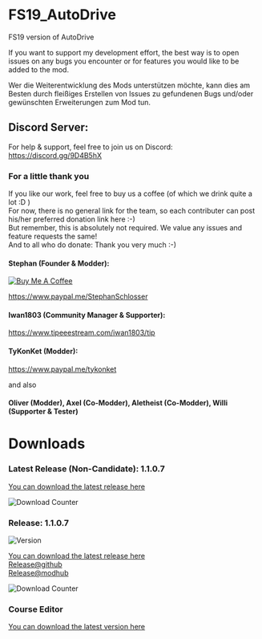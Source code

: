 # FS19_AutoDrive
FS19 version of AutoDrive

If you want to support my development effort, the best way is to open issues on any bugs you encounter or for features you would like to be added to the mod.

Wer die Weiterentwicklung des Mods unterstützen möchte, kann dies am Besten durch fleißiges Erstellen von Issues zu gefundenen Bugs und/oder gewünschten Erweiterungen zum Mod tun.


## Discord Server:
For help & support, feel free to join us on Discord: 
https://discord.gg/9D4B5hX

### For a little thank you
If you like our work, feel free to buy us a coffee (of which we drink quite a lot :D )  
For now, there is no general link for the team, so each contributer can post his/her preferred donation link here :-)  
But remember, this is absolutely not required. We value any issues and feature requests the same!  
And to all who do donate: Thank you very much :-)

#### Stephan (Founder & Modder):
<a href="https://www.buymeacoffee.com/9Di7EUSI2" target="_blank"><img src="https://www.buymeacoffee.com/assets/img/custom_images/orange_img.png" alt="Buy Me A Coffee" style="height: auto !important;width: auto !important;" ></a>  

https://www.paypal.me/StephanSchlosser

#### Iwan1803 (Community Manager & Supporter):
https://www.tipeeestream.com/iwan1803/tip

#### TyKonKet (Modder):
https://www.paypal.me/tykonket

and also
#### Oliver (Modder), Axel (Co-Modder), Aletheist (Co-Modder), Willi (Supporter & Tester)

# Downloads

### Latest Release (Non-Candidate): 1.1.0.7
[You can download the latest release here](https://host-my-bits.com/cdn/files/1/FS19_AutoDrive.zip)  

![Download Counter](https://host-my-bits.com/cdn/badges/dc/1?v=3)  
### Release: 1.1.0.7
![Version](https://host-my-bits.com/cdn/badges/v/2)  

[You can download the latest release here](https://host-my-bits.com/cdn/files/2/FS19_AutoDrive.zip)  
[Release@github](https://github.com/Stephan-S/FS19_AutoDrive/releases)  
[Release@modhub](https://www.farming-simulator.com/mod.php?mod_id=127335&title=fs2019)  

![Download Counter](https://host-my-bits.com/cdn/badges/dc/2)  

### Course Editor
[You can download the latest version here](https://github.com/Stephan-S/FS19_AutoDrive/raw/master/AutoDrive%20Course%20Editor/AD.jar)
